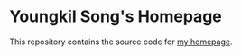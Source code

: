 # Youngkil Song's Homepage

This repository contains the source code for [my homepage](https://skhcjh231.github.io).
